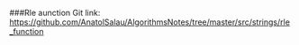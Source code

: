 ###Rle аunction
Git link:   
https://github.com/AnatolSalau/AlgorithmsNotes/tree/master/src/strings/rle_function


